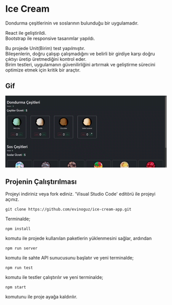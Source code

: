 # Ice Cream

Dondurma çeşitlerinin ve soslarının bulunduğu bir uygulamadır. </br>

React ile geliştirildi. </br>
Bootstrap ile responsive tasarımlar yapıldı. </br>

Bu projede Unit(Birim) test yapılmıştır. </br>
Bileşenlerin, doğru çalışıp çalışmadığını ve belirli bir girdiye karşı doğru çıktıyı üretip üretmediğini kontrol eder. <br />
Birim testleri, uygulamanın güvenilirliğini artırmak ve geliştirme sürecini optimize etmek için kritik bir araçtır. <br />

## Gif

![](/public/ice-cream.gif)

## Projenin Çalıştırılması

Projeyi indiriniz veya fork ediniz. 'Visual Studio Code' editörü ile projeyi açınız.

```
git clone https://github.com/evinoguz/ice-cream-app.git
```

Terminalde;

```
npm install

```

komutu ile projede kullanılan paketlerin yüklenmesini sağlar, ardından

```
npm run server
```

komutu ile sahte API sunucusunu başlatır ve yeni terminalde;

```
npm run test
```

komutu ile testler çalıştırılır ve yeni terminalde;

```
npm start
```

komutunu ile proje ayağa kaldırılır.
